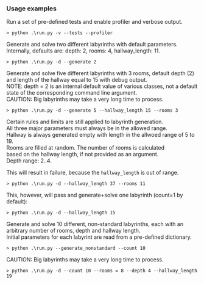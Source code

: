 ### Usage examples

Run a set of pre-defined tests and enable profiler and verbose output.

```shell
> python .\run.py -v --tests --profiler
```

Generate and solve two different labyrinths with default parameters.
Internally, defaults are: depth: 2, rooms: 4, hallway_length: 11.

```shell
> python .\run.py -d --generate 2
```

Generate and solve five different labyrinths with 3 rooms, default
depth (2) and length of the hallway equal to 15 with debug output.\
NOTE: depth = 2 is an internal default value of various classes, not
a default state of the corresponding command line argument.\
CAUTION: Big labyrinths may take a very long time to process.

```shell
> python .\run.py -d --generate 5 --hallway_length 15 --rooms 3
```

Certain rules and limits are still applied to labyrinth generation.\
All three major parameters must always be in the allowed range.\
Hallway is always generated empty with length in the allwoed range of 5 to 19.\
Rooms are filled at random. The number of rooms is calculated\
based on the hallway length, if not provided as an argument.\
Depth range: 2..4.

This will result in failure, because the `hallway_length` is out of range.

```shell
> python .\run.py -d --hallway_length 37 --rooms 11
```

This, however, will pass and generate+solve one labyrinth (count=1 by default):

```shell
> python .\run.py -d --hallway_length 15
```

Generate and solve 10 different, non-standard labyrinths, each with 
an arbitrary number of rooms, depth and hallway length.\
Initial parameters  for each labyrint are read from a pre-defined dictionary.

```shell
> python .\run.py --generate_nonstandard --count 10
```

CAUTION: Big labyrinths may take a very long time to process.

```shell
> python .\run.py -d --count 10 --rooms = 8 --depth 4 --hallway_length 19 
```